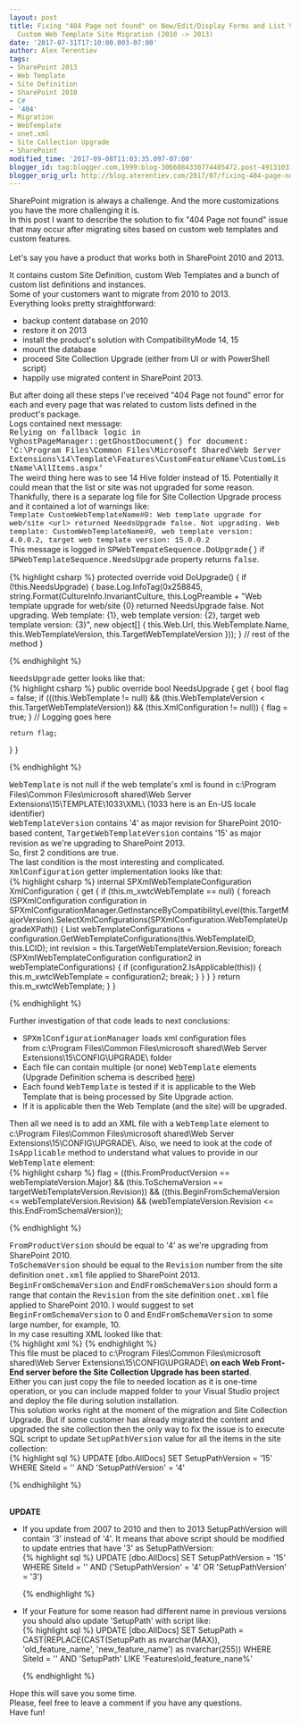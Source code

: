```yaml
---
layout: post
title: Fixing "404 Page not found" on New/Edit/Display Forms and List Views After
  Custom Web Template Site Migration (2010 -> 2013)
date: '2017-07-31T17:10:00.003-07:00'
author: Alex Terentiev
tags:
- SharePoint 2013
- Web Template
- Site Definition
- SharePoint 2010
- C#
- '404'
- Migration
- WebTemplate
- onet.xml
- Site Collection Upgrade
- SharePoint
modified_time: '2017-09-08T11:03:35.097-07:00'
blogger_id: tag:blogger.com,1999:blog-3066084330774405472.post-4913103193047792588
blogger_orig_url: http://blog.aterentiev.com/2017/07/fixing-404-page-not-found-on.html
---
```


SharePoint migration is always a challenge. And the more customizations you have the more challenging it is.<br />In this post I want to describe the solution to fix "404 Page not found" issue that may occur after migrating sites based on custom web templates and custom features.<br /><br /><a name='more'></a>Let's say you have a product that works both in SharePoint 2010 and 2013.<br /><div>It contains custom Site Definition, custom Web Templates and a bunch of custom list definitions and instances.</div><div>Some of your customers want to migrate from 2010 to 2013.</div><div>Everything looks pretty straightforward:</div><div><ul><li>backup content database on 2010</li><li>restore it on 2013</li><li>install the product's solution with CompatibilityMode 14, 15</li><li>mount the database</li><li>proceed Site Collection Upgrade (either from UI or with PowerShell script)</li><li>happily use migrated content in SharePoint 2013.</li></ul><div>But after doing all these steps I've received "404 Page not found" error for each and every page that was related to custom lists defined in the product's package.</div></div><div>Logs contained next message:</div><div><span style="font-family: &quot;courier new&quot; , &quot;courier&quot; , monospace;">Relying on fallback logic in VghostPageManager::getGhostDocument() for document: 'C:\Program Files\Common Files\Microsoft Shared\Web Server Extensions\14\Template\Features\CustomFeatureName\CustomListName\AllItems.aspx'</span></div><div>The weird thing here was to see 14 Hive folder instead of 15. Potentially it could mean that the list or site was not upgraded for some reason.</div><div>Thankfully, there is a separate log file for Site Collection Upgrade process and it contained a lot of warnings like:</div><div><div><span style="font-family: &quot;courier new&quot; , &quot;courier&quot; , monospace; font-size: small;">Template CustomWebTemplateName#0: Web template upgrade for web/site &lt;url&gt; returned NeedsUpgrade false. Not upgrading. Web template:&nbsp;CustomWebTemplateName#0, web template version: 4.0.0.2, target web template version: 15.0.0.2</span></div></div><div>This message is logged in <span style="font-family: &quot;courier new&quot; , &quot;courier&quot; , monospace;">SPWebTempateSequence.DoUpgrade()</span> if <span style="font-family: &quot;courier new&quot; , &quot;courier&quot; , monospace;">SPWebTemplateSequence.NeedsUpgrade</span> property returns <span style="font-family: &quot;courier new&quot; , &quot;courier&quot; , monospace;">false</span>.</div>
<div markdown="1">
{% highlight csharp %}
protected override void DoUpgrade()
{
  if (!this.NeedsUpgrade)
  {
    base.Log.InfoTag(0x258845, string.Format(CultureInfo.InvariantCulture, this.LogPreamble + "Web template upgrade for web/site {0} returned NeedsUpgrade false. Not upgrading. Web template: {1}, web template version: {2}, target web template version: {3}", new object[] { this.Web.Url, this.WebTemplate.Name, this.WebTemplateVersion, this.TargetWebTemplateVersion }));
  }
  // rest of the method
}

{% endhighlight %}
</div>
<div><span style="font-family: &quot;courier new&quot; , &quot;courier&quot; , monospace;">NeedsUpgrade</span> getter looks like that:<br />
<div markdown="1">
{% highlight csharp %}
public override bool NeedsUpgrade
{
  get
  {
    bool flag = false;
    if (((this.WebTemplate != null) &amp;&amp; (this.WebTemplateVersion < this.TargetWebTemplateVersion)) &amp;&amp; (this.XmlConfiguration != null))
    {
      flag = true;
    }
    // Logging goes here
    
    return flag;
  }
}

{% endhighlight %}
</div>
</div><div><span style="font-family: &quot;courier new&quot; , &quot;courier&quot; , monospace;">WebTemplate</span> is not null if the web template's xml is found in&nbsp;c:\Program Files\Common Files\microsoft shared\Web Server Extensions\15\TEMPLATE\1033\XML\ (1033 here is an En-US locale identifier)<br /><span style="font-family: &quot;courier new&quot; , &quot;courier&quot; , monospace;">WebTemplateVersion</span> contains '4' as major revision for SharePoint 2010-based content, <span style="font-family: &quot;courier new&quot; , &quot;courier&quot; , monospace;">TargetWebTemplateVersion</span> contains '15' as major revision as we're upgrading to SharePoint 2013.<br />So, first 2 conditions are true.<br />The last condition is the most interesting and complicated.<br /><span style="font-family: &quot;courier new&quot; , &quot;courier&quot; , monospace;">XmlConfiguration</span> getter implementation looks like that:<br />
<div markdown="1">
{% highlight csharp %}
internal SPXmlWebTemplateConfiguration XmlConfiguration
{
  get
  {
    if (this.m_xwtcWebTemplate == null)
    {
      foreach (SPXmlConfiguration configuration in SPXmlConfigurationManager.GetInstanceByCompatibilityLevel(this.TargetMajorVersion).SelectXmlConfigurations(SPXmlConfiguration.WebTemplateUpgradeXPath))
      {
        List<spxmlwebtemplateconfiguration> webTemplateConfigurations = configuration.GetWebTemplateConfigurations(this.WebTemplateID, this.LCID);
        int revision = this.TargetWebTemplateVersion.Revision;
        foreach (SPXmlWebTemplateConfiguration configuration2 in webTemplateConfigurations)
        {
          if (configuration2.IsApplicable(this))
          {
            this.m_xwtcWebTemplate = configuration2;
            break;
          }
        }
      }
    }
    return this.m_xwtcWebTemplate;
  }
}

{% endhighlight %}
</div>
</div><div>Further investigation of that code leads to next conclusions:<br /><ul><li><span style="font-family: &quot;courier new&quot; , &quot;courier&quot; , monospace;">SPXmlConfigurationManager</span> loads xml configuration files from&nbsp;c:\Program Files\Common Files\microsoft shared\Web Server Extensions\15\CONFIG\UPGRADE\ folder</li><li>Each file can contain multiple (or none) <span style="font-family: &quot;courier new&quot; , &quot;courier&quot; , monospace;">WebTemplate</span> elements (Upgrade Definition schema is described&nbsp;<a href="https://msdn.microsoft.com/EN-US/library/office/ms412955.aspx">here</a>)</li><li>Each found <span style="font-family: &quot;courier new&quot; , &quot;courier&quot; , monospace;">WebTemplate</span> is tested if it is applicable to the Web Template that is being processed by Site Upgrade action.</li><li>If it is applicable then the Web Template (and the site) will be upgraded.</li></ul><div>Then all we need is to add an XML file with a <span style="font-family: &quot;courier new&quot; , &quot;courier&quot; , monospace;">WebTemplate</span> element to c:\Program Files\Common Files\microsoft shared\Web Server Extensions\15\CONFIG\UPGRADE\. Also, we need to look at the code of <span style="font-family: &quot;courier new&quot; , &quot;courier&quot; , monospace;">IsApplicable</span> method to understand what values to provide in our <span style="font-family: &quot;courier new&quot; , &quot;courier&quot; , monospace;">WebTemplate</span> element:</div>
<div markdown="1">
{% highlight csharp %}
flag = ((this.FromProductVersion == webTemplateVersion.Major)
  &amp;&amp; (this.ToSchemaVersion == targetWebTemplateVersion.Revision)) 
  &amp;&amp; ((this.BeginFromSchemaVersion <= webTemplateVersion.Revision) 
  &amp;&amp; (webTemplateVersion.Revision <= this.EndFromSchemaVersion));

{% endhighlight %}
</div>
<div><span style="font-family: &quot;courier new&quot; , &quot;courier&quot; , monospace;">FromProductVersion</span> should be equal to '4' as we're upgrading from SharePoint 2010.<br /><span style="font-family: &quot;courier new&quot; , &quot;courier&quot; , monospace;">ToSchemaVersion</span> should be equal to the <span style="font-family: &quot;courier new&quot; , &quot;courier&quot; , monospace;">Revision</span> number from the site definition <span style="font-family: &quot;courier new&quot; , &quot;courier&quot; , monospace;">onet.xml</span> file applied to SharePoint 2013.<br /><span style="font-family: &quot;courier new&quot; , &quot;courier&quot; , monospace;">BeginFromSchemaVersion</span> and <span style="font-family: &quot;courier new&quot; , &quot;courier&quot; , monospace;">EndFromSchemaVersion</span> should form a range that contain the <span style="font-family: &quot;courier new&quot; , &quot;courier&quot; , monospace;">Revision</span> from the site definition <span style="font-family: &quot;courier new&quot; , &quot;courier&quot; , monospace;">onet.xml</span> file applied to SharePoint 2010. I would suggest to set <span style="font-family: &quot;courier new&quot; , &quot;courier&quot; , monospace;">BeginFromSchemaVersion</span> to 0 and <span style="font-family: &quot;courier new&quot; , &quot;courier&quot; , monospace;">EndFromSchemaVersion</span> to some large number, for example, 10.<br />In my case resulting XML looked like that:</div>
<div markdown="1">
{% highlight xml %}
<Config xmlns="urn:Microsoft.SharePoint.Upgrade">
<WebTemplate
  ID="<template_id>"
  LocaleId="*"
  FromProductVersion="4"
  BeginFromSchemaVersion="0"
  EndFromSchemaVersion="10"
  ToSchemaVersion="2">
</WebTemplate>
</Config>
</template_id>
{% endhighlight %}
</div>
This file must be placed to c:\Program Files\Common Files\microsoft shared\Web Server Extensions\15\CONFIG\UPGRADE\ <b>on each Web Front-End server before the Site Collection Upgrade has been started</b>.<br />Either you can just copy the file to needed location as it is one-time operation, or you can include mapped folder to your Visual Studio project and deploy the file during solution installation.<br />This solution works right at the moment of the migration and Site Collection Upgrade. But if some customer has already migrated the content and upgraded the site collection then the only way to fix the issue is to execute SQL script to update <span style="font-family: &quot;courier new&quot; , &quot;courier&quot; , monospace;">SetupPathVersion</span> value for all the items in the site collection:</div>
<div markdown="1">
{% highlight sql %}
UPDATE [dbo.AllDocs]
SET SetupPathVersion = '15'
WHERE SiteId = '<site_collection_id>' AND 'SetupPathVersion' = '4'

{% endhighlight %}
</div>
<br /><b>UPDATE</b><ul><li> If you update from 2007 to 2010 and then to 2013 SetupPathVersion will contain '3' instead of '4'. It means that above script should be modified to update entries that have '3' as SetupPathVersion: 
<div markdown="1">
{% highlight sql %}
UPDATE [dbo.AllDocs]
SET SetupPathVersion = '15'
WHERE SiteId = '<site_collection_id>' AND ('SetupPathVersion' = '4' OR 'SetupPathVersion' = '3')

{% endhighlight %}
</div>
</li><li>If your Feature for some reason had different name in previous versions you should also update 'SetupPath' with script like: 
<div markdown="1">
{% highlight sql %}
UPDATE [dbo.AllDocs]
SET SetupPath = CAST(REPLACE(CAST(SetupPath as nvarchar(MAX)), 'old_feature_name', 'new_feature_name') as nvarchar(255))
WHERE SiteId = '<site_collection_id>' AND 'SetupPath' LIKE 'Features\old_feature_nane%'

{% endhighlight %}
</div>
</li></ul>Hope this will save you some time.<br />Please, feel free to leave a comment if you have any questions.<br />Have fun! 